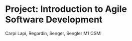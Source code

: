 # Project: Introduction to Agile Software Development

Carpi Lapi, Regardin, Senger, Sengler
M1 CSMI


